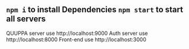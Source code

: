 ```npm i``` to install Dependencies 
```npm start``` to start all servers 
---
QUUPPA server use http://localhost:9000 
Auth server use http://localhost:8000 
Front-end use http://localhost:3000 
